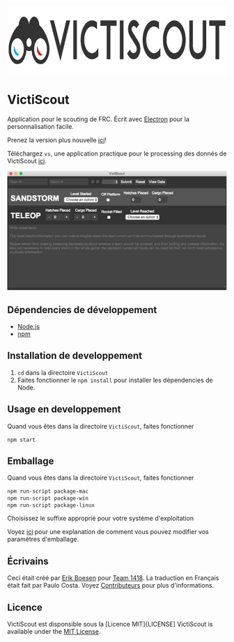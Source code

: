 [<img src="images/header.png" align="center" height="160">](https://github.com/frc1418/VictiScout)
# VictiScout
Application pour le scouting de FRC. Écrit avec [Electron](http://electron.atom.io/) pour la personnalisation facile.

Prenez la version plus nouvelle [ici](https://github.com/frc1418/VictiScout/releases)!

Téléchargez `vs`, une application practique pour le processing des donnés de VictiScout [ici](https://github.com/frc1418/vs).

![Screenshot](images/screenshot.png)

## Dépendencies de développement
* [Node.js](https://nodejs.org)
* [npm](https://npmjs.com)

## Installation de developpement
1. `cd` dans la directoire `VictiScout`
2. Faites fonctionner le `npm install` pour installer les dépendencies de Node.

## Usage en developpement
Quand vous êtes dans la directoire `VictiScout`, faites fonctionner

    npm start

## Emballage
Quand vous êtes dans la directoire `VictiScout`, faites fonctionner

    npm run-script package-mac
    npm run-script package-win
    npm run-script package-linux

Choisissez le suffixe approprié pour votre système d'exploitation

Voyez [ici](https://github.com/electron-userland/electron-packager#readme) pour une explanation de comment vous pouvez modifier vos paramètres d'emballage.

## Écrivains
Ceci était créé par [Erik Boesen](https://github.com/ErikBoesen) pour [Team 1418](https://github.com/frc1418). La traduction en Français était fait par Paulo Costa. Voyez [Contributeurs](https://github.com/frc1418/VictiScout/graphs/contributors) pour plus d'informations.

## Licence
VictiScout est disponsible sous la [Licence MIT]{LICENSE]
VictiScout is available under the [MIT License](LICENSE).

